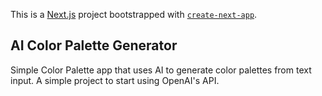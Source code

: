 This is a [Next.js](https://nextjs.org/) project bootstrapped with [`create-next-app`](https://github.com/vercel/next.js/tree/canary/packages/create-next-app).

## AI Color Palette Generator

Simple Color Palette app that uses AI to generate color palettes from text input. A simple project to start using OpenAI's API.
